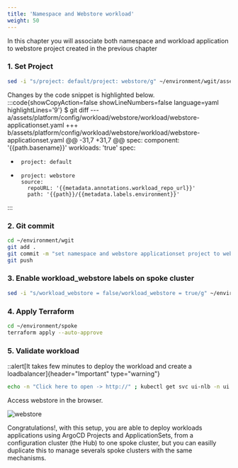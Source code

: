 ```yaml
---
title: 'Namespace and Webstore workload'
weight: 50
---
```


In this chapter you will associate both namespace and workload application to webstore project created in the previous chapter

### 1. Set Project

```bash
sed -i "s/project: default/project: webstore/g" ~/environment/wgit/assets/platform/config/workload/webstore/workload/webstore-applicationset.yaml 
```
Changes by the code snippet is highlighted below.
:::code{showCopyAction=false showLineNumbers=false language=yaml highlightLines='9'}
$ git diff
--- a/assets/platform/config/workload/webstore/workload/webstore-applicationset.yaml
+++ b/assets/platform/config/workload/webstore/workload/webstore-applicationset.yaml
@@ -31,7 +31,7 @@ spec:
         component: '{{path.basename}}'
         workloads: 'true'
     spec:
-      project: default
+      project: webstore
       source:
         repoURL: '{{metadata.annotations.workload_repo_url}}'
         path: '{{path}}/{{metadata.labels.environment}}'
:::

### 2. Git commit
```bash
cd ~/environment/wgit
git add . 
git commit -m "set namespace and webstore applicationset project to webstore"
git push
```


### 3. Enable workload_webstore labels on spoke cluster

```bash
sed -i "s/workload_webstore = false/workload_webstore = true/g" ~/environment/spoke/main.tf
```

### 4. Apply Terraform

```bash
cd ~/environment/spoke
terraform apply --auto-approve
```

### 5. Validate workload

::alert[It takes few minutes to deploy the workload and create a loadbalancer]{header="Important" type="warning"}

```bash
echo -n "Click here to open -> http://" ; kubectl get svc ui-nlb -n ui  --context spoke-staging --output jsonpath='{.status.loadBalancer.ingress[0].hostname}'; echo ""
```

Access  webstore in the browser.

![webstore](/static/images/webstore-ui.png)

Congratulations!, with this setup, you are able to deploy workloads applications using ArgoCD Projects and ApplicationSets, from a configuration cluster (the Hub) to one spoke cluster, but you can easilly duplicate this to manage severals spoke clusters with the same mechanisms.
